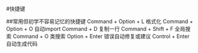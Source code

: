 #快捷键

##常用但初学不容易记忆的快捷键
    Command + Option + L 格式化
    Command + Option + O 自动import
    Command + D 复制一行
    Command + Shift + F 全局搜索
    Command + O 类搜索
    Option + Enter 错误自动修复或建议
    Control + Enter 自动生成代码 
